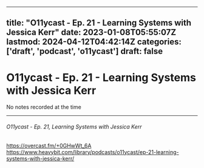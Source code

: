
---
title: "O11ycast - Ep. 21 - Learning Systems with Jessica Kerr"
date: 2023-01-08T05:55:07Z
lastmod: 2024-04-12T04:42:14Z
categories: ['draft', 'podcast', 'o11ycast']
draft: false
---


# O11ycast - Ep. 21 - Learning Systems with Jessica Kerr

No notes recorded at the time

- - -
###### O11ycast - Ep. 21, Learning Systems with Jessica Kerr

https://overcast.fm/+0GHwWt_6A  
https://www.heavybit.com/library/podcasts/o11ycast/ep-21-learning-systems-with-jessica-kerr/

<!-- #draft #public #podcast #o11ycast -->

<!-- {BearID:F104A808-FCCC-4183-9116-16F1D1CB5E8A-28016-00002D98070EC518} -->
